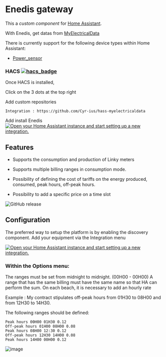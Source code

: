# Enedis gateway
This a *custom component* for [Home Assistant](https://www.home-assistant.io/). 

With Enedis, get datas from [MyElectricalData](https://myelectricaldata.fr)

There is currently support for the following device types within Home Assistant:
* [Power_sensor](#sensor)



### HACS [![hacs_badge](https://img.shields.io/badge/HACS-Custom-orange.svg)](https://github.com/custom-components/hacs)
Once HACS is installed,

Click on the 3 dots at the top right

Add custom repositories

    Integration : https://github.com/Cyr-ius/hass-myelectricaldata

Add install Enedis [![Open your Home Assistant instance and start setting up a new integration.](https://my.home-assistant.io/badges/config_flow_start.svg)](https://my.home-assistant.io/redirect/config_flow_start/?domain=enedis)

## Features

- Supports the consumption and production of Linky meters

- Supports multiple billing ranges in consumption mode.

- Possibility of defining the cost of tariffs on the energy produced, consumed, peak hours, off-peak hours.

- Possibility to add a specific price on a time slot

![GitHub release](https://img.shields.io/github/release/Cyr-ius/hass-myelectricaldata)


## Configuration

The preferred way to setup the platform is by enabling the discovery component.
Add your equipment via the Integration menu

[![Open your Home Assistant instance and start setting up a new integration.](https://my.home-assistant.io/badges/config_flow_start.svg)](https://my.home-assistant.io/redirect/config_flow_start/?domain=myelectricaldata)



### Within the Options menu:

The ranges must be set from midnight to midnight. (00H00 - 00H00)
A range that has the same billing must have the same name so that HA can perform the sum.
On each beach, it is necessary to add an hourly rate

Example :
My contract stipulates off-peak hours from 01H30 to 08H00 and from 12H30 to 14H30.

The following ranges should be defined:

    Peak hours 00H00 01H30 0.12
    Off-peak hours 01H00 08H00 0.08
    Peak hours 08H00 12:30 0.12
    Off-peak hours 12H30 14H00 0.08
    Peak hours 14H00 00H00 0.12


![image](https://user-images.githubusercontent.com/1258123/194921798-3bf9a495-e1af-4291-93ef-d5bb4783535c.png)





